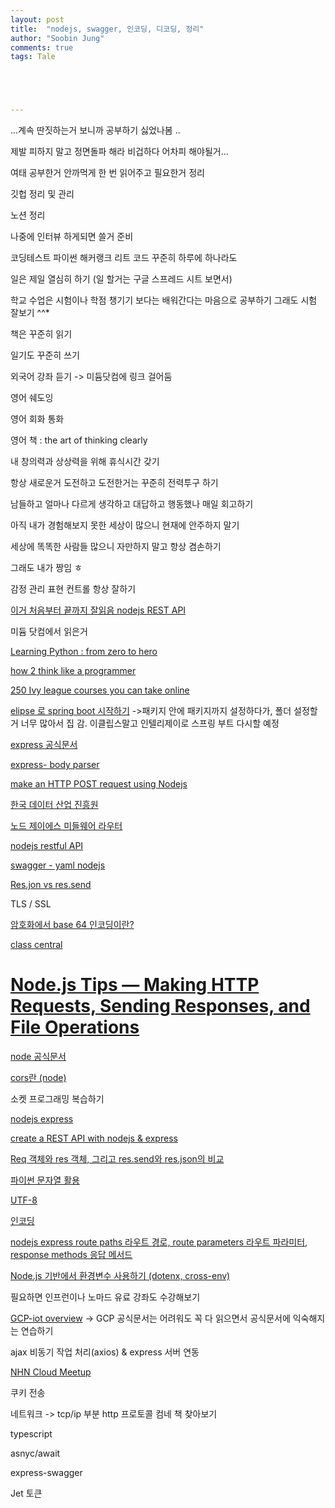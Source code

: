 ```yaml
---
layout: post
title:  "nodejs, swagger, 인코딩, 디코딩, 정리"
author: "Soobin Jung"
comments: true
tags: Tale





---
```


...계속 딴짓하는거 보니까 공부하기 싫었나봄 ..

제발 피하지 말고 정면돌파 해라 비겁하다 어차피 해야될거... 



여태 공부한거 안까먹게 한 번 읽어주고 필요한거 정리

깃헙 정리 및 관리

노션 정리

나중에 인터뷰 하게되면 쓸거 준비

코딩테스트 파이썬 해커랭크 리트 코드 꾸준히 하루에 하나라도 

일은 제일 열심히 하기 (일 할거는 구글 스프레드 시트 보면서)

학교 수업은 시험이나 학점 챙기기 보다는 배워간다는 마음으로 공부하기 그래도 시험 잘보기 ^^*

책은 꾸준히 읽기

일기도 꾸준히 쓰기

외국어 강좌 듣기 -> 미듐닷컴에 링크 걸어둠

영어 쉐도잉

영어 회화 통화

영어 책 : the art of thinking clearly

내 창의력과 상상력을 위해 휴식시간 갖기

항상 새로운거 도전하고 도전한거는 꾸준히 전력투구 하기

남들하고 얼마나 다르게 생각하고 대답하고 행동했나 매일 회고하기

아직 내가 경험해보지 못한 세상이 많으니 현재에 안주하지 말기

세상에 똑똑한 사람들 많으니 자만하지 말고 항상 겸손하기

그래도 내가 짱임 ㅎ

감정 관리 표현 컨트롤 항상 잘하기 

[이거 처음부터 끝까지 잘읽음 nodejs REST API](https://velog.io/@wimes/1.-node.js-npm-nvm-%EC%84%A4%EC%B9%98-%EB%B0%8F-%EC%97%85%EA%B7%B8%EB%A0%88%EC%9D%B4%EB%93%9C)

미듐 닷컴에서 읽은거 

[Learning Python : from zero to hero](https://medium.com/free-code-camp/learning-python-from-zero-to-hero-120ea540b567) 

[how 2 think like a programmer](https://medium.com/free-code-camp/how-to-think-like-a-programmer-lessons-in-problem-solving-d1d8bf1de7d2)

[250 Ivy league courses you can take online](https://medium.com/free-code-camp/ivy-league-free-online-courses-a0d7ae675869)

[elipse 로 spring boot 시작하기](https://eastglow.github.io/back-end/2019/05/08/Spring-Eclipse%EB%A1%9C-Spring-Boot-%EC%8B%9C%EC%9E%91%ED%95%98%EA%B8%B0.html) ->패키지 안에 패키지까지 설정하다가, 폴더 설정할거 너무 많아서 집 감. 이클립스말고 인텔리제이로 스프링 부트 다시할 예정

[express 공식문서](https://expressjs.com/en/guide/routing.html) 

[express- body parser](https://velog.io/@yejinh/express-%EB%AF%B8%EB%93%A4%EC%9B%A8%EC%96%B4-bodyParser-%EB%AA%A8%EB%93%88)

[make an HTTP POST request using Nodejs](https://nodejs.dev/learn/make-an-http-post-request-using-nodejs)

[한국 데이터 산업 진흥원](https://www.kdata.or.kr/info/info_04_view.html?field=&keyword=&type=techreport&page=9&dbnum=187018&mode=detail&type=techreport)

[노드 제이에스 미들웨어 라우터](https://psyhm.tistory.com/8)

[nodejs restful API](https://velog.io/@smooth97/Node.js-Restful-API-wok2wqo7yu)

[swagger - yaml nodejs](https://velog.io/@hyex/Node.js-TS-%ED%94%84%EB%A1%9C%EC%A0%9D%ED%8A%B8%EC%97%90-swagger-%EC%A0%81%EC%9A%A9%ED%95%98%EA%B8%B0-Feat.-%ED%8C%8C%EC%9D%BC-%EB%B6%84%EB%A6%AC)

[Res.jon vs res.send](https://haeguri.github.io/2018/12/30/compare-response-json-send-func/)

TLS / SSL

[암호화에서 base 64 인코딩이란?](https://lovefor-you.tistory.com/175)

[class central](https://www.classcentral.com/)

# [Node.js Tips — Making HTTP Requests, Sending Responses, and File Operations](https://medium.com/dev-genius/node-js-tips-making-http-requests-express-packages-and-file-operations-f610500dd304)



[node 공식문서](https://nodejs.dev/learn/get-http-request-body-data-using-nodejs)

[cors란 (node)](https://firework-ham.tistory.com/70)

소켓 프로그래밍 복습하기

[nodejs express](https://helloinyong.tistory.com/90)

[create a REST API with nodejs & express](https://coderrocketfuel.com/article/create-a-rest-api-with-node-js-and-express)

[Req 객체와 res 객체, 그리고  res.send와  res.json의 비교](https://uhou.tistory.com/102) 

[파이썬 문자열 활용](https://m.blog.naver.com/PostView.nhn?blogId=zlatmgpdjtiq&logNo=221302490913&proxyReferer=https:%2F%2Fwww.google.com%2F)

[UTF-8](https://www.google.com/search?q=UTF-8&rlz=1C5CHFA_enKR937KR937&oq=UTF-8&aqs=chrome..69i57j0l2j69i59j0l6.548j0j15&sourceid=chrome&ie=UTF-8)

[인코딩](https://namu.wiki/w/%EC%9D%B8%EC%BD%94%EB%94%A9)

[nodejs express route paths 라우트 경로, route parameters 라우트 파라미터, response methods 응답 메서드](https://psyhm.tistory.com/7?category=654716) 

[Node.js 기반에서 환경변수 사용하기 (dotenx, cross-env)](https://velog.io/@public_danuel/process-env-on-node-js)

필요하면 인프런이나 노마드 유료 강좌도 수강해보기 

[GCP-iot overview](https://cloud.google.com/solutions/iot-overview?hl=ko#ingestion) -> GCP 공식문서는 어려워도 꼭 다 읽으면서 공식문서에 익숙해지는 연습하기 

ajax 비동기 작업 처리(axios) & express 서버 연동

[NHN Cloud Meetup](https://www.toast.com/kr)

쿠키 전송

네트워크 -> tcp/ip 부분 http 프로토콜 컴네 책 찾아보기 

typescript

asnyc/await

express-swagger

Jet 토큰
